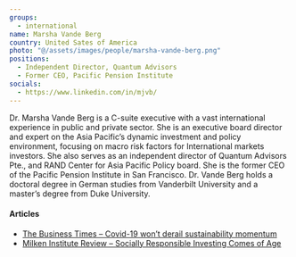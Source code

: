 ```yaml
---
groups:
  - international
name: Marsha Vande Berg
country: United Sates of America
photo: "@/assets/images/people/marsha-vande-berg.png"
positions:
  - Independent Director, Quantum Advisors
  - Former CEO, Pacific Pension Institute
socials:
  - https://www.linkedin.com/in/mjvb/
---
```


Dr. Marsha Vande Berg is a C-suite executive with a vast international experience in public and private sector. She is an executive board director and expert on the Asia Pacific’s dynamic investment and policy environment, focusing on macro risk factors for International markets investors. She also serves as an independent director of Quantum Advisors Pte., and RAND Center for Asia Pacific Policy board. She is the former CEO of the Pacific Pension Institute in San Francisco. Dr. Vande Berg holds a doctoral degree in German studies from Vanderbilt University and a master’s degree from Duke University.

#### Articles

- <a href="https://www.businesstimes.com.sg/opinion/covid-19-wont-derail-sustainability-momentum" target="_blank" rel="noopener noreferrer">The Business Times – Covid-19 won’t derail sustainability momentum</a>
- <a href="https://www.milkenreview.org/articles/socially-responsible-investing-comes-of-age" target="_blank" rel="noopener noreferrer">Milken Institute Review – Socially Responsible Investing Comes of Age</a>
